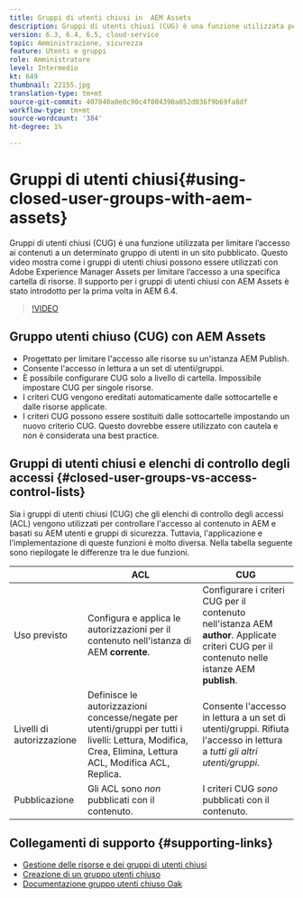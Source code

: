 ```yaml
---
title: Gruppi di utenti chiusi in  AEM Assets
description: Gruppi di utenti chiusi (CUG) è una funzione utilizzata per limitare l’accesso ai contenuti a un determinato gruppo di utenti in un sito pubblicato. Questo video mostra come i gruppi di utenti chiusi possono essere utilizzati con Adobe Experience Manager Assets per limitare l’accesso a una specifica cartella di risorse.
version: 6.3, 6.4, 6.5, cloud-service
topic: Amministrazione, sicurezza
feature: Utenti e gruppi
role: Amministratore
level: Intermedio
kt: 649
thumbnail: 22155.jpg
translation-type: tm+mt
source-git-commit: 407840a0e0c90c4f004390a052d036f9b69fa8df
workflow-type: tm+mt
source-wordcount: '384'
ht-degree: 1%

---
```



# Gruppi di utenti chiusi{#using-closed-user-groups-with-aem-assets}

Gruppi di utenti chiusi (CUG) è una funzione utilizzata per limitare l’accesso ai contenuti a un determinato gruppo di utenti in un sito pubblicato. Questo video mostra come i gruppi di utenti chiusi possono essere utilizzati con Adobe Experience Manager Assets per limitare l’accesso a una specifica cartella di risorse. Il supporto per i gruppi di utenti chiusi con  AEM Assets è stato introdotto per la prima volta in AEM 6.4.

>[!VIDEO](https://video.tv.adobe.com/v/22155?quality=12&learn=on)

## Gruppo utenti chiuso (CUG) con  AEM Assets

* Progettato per limitare l&#39;accesso alle risorse su un&#39;istanza AEM Publish.
* Consente l&#39;accesso in lettura a un set di utenti/gruppi.
* È possibile configurare CUG solo a livello di cartella. Impossibile impostare CUG per singole risorse.
* I criteri CUG vengono ereditati automaticamente dalle sottocartelle e dalle risorse applicate.
* I criteri CUG possono essere sostituiti dalle sottocartelle impostando un nuovo criterio CUG. Questo dovrebbe essere utilizzato con cautela e non è considerata una best practice.

## Gruppi di utenti chiusi e elenchi di controllo degli accessi {#closed-user-groups-vs-access-control-lists}

Sia i gruppi di utenti chiusi (CUG) che gli elenchi di controllo degli accessi (ACL) vengono utilizzati per controllare l&#39;accesso al contenuto in AEM e basati su AEM utenti e gruppi di sicurezza. Tuttavia, l&#39;applicazione e l&#39;implementazione di queste funzioni è molto diversa. Nella tabella seguente sono riepilogate le differenze tra le due funzioni.

|  | ACL | CUG |
| ----------------- | -------------------------------------------------------------------------------------------------------------------------------- | ----------------------------------------------------------------------------------------------------------------------------- |
| Uso previsto | Configura e applica le autorizzazioni per il contenuto nell&#39;istanza di AEM **corrente**. | Configurare i criteri CUG per il contenuto nell&#39;istanza AEM **author**. Applicate criteri CUG per il contenuto nelle istanze AEM **publish**. |
| Livelli di autorizzazione | Definisce le autorizzazioni concesse/negate per utenti/gruppi per tutti i livelli: Lettura, Modifica, Crea, Elimina, Lettura ACL, Modifica ACL, Replica. | Consente l&#39;accesso in lettura a un set di utenti/gruppi. Rifiuta l&#39;accesso in lettura a *tutti gli altri utenti/gruppi*. |
| Pubblicazione | Gli ACL sono *non* pubblicati con il contenuto. | I criteri CUG *sono* pubblicati con il contenuto. |

## Collegamenti di supporto {#supporting-links}

* [Gestione delle risorse e dei gruppi di utenti chiusi](https://experienceleague.adobe.com/docs/experience-manager-65/assets/managing/manage-assets.html?lang=en#closed-user-group)
* [Creazione di un gruppo utenti chiuso](https://experienceleague.adobe.com/docs/experience-manager-65/administering/security/cug.html)
* [Documentazione gruppo utenti chiuso Oak](https://jackrabbit.apache.org/oak/docs/security/authorization/cug.html)
